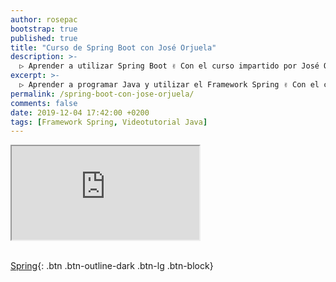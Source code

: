 ```yaml
---
author: rosepac
bootstrap: true
published: true
title: "Curso de Spring Boot con José Orjuela"
description: >-
  ▷ Aprender a utilizar Spring Boot ✌️ Con el curso impartido por José Orjuela
excerpt: >-
  ▷ Aprender a programar Java y utilizar el Framework Spring ✌️ Con el curso impartido por José Orjuela
permalink: /spring-boot-con-jose-orjuela/
comments: false
date: 2019-12-04 17:42:00 +0200
tags: [Framework Spring, Videotutorial Java]
---
```


<div class="embed-responsive embed-responsive-16by9">
  <iframe class="embed-responsive-item" src="https://www.youtube-nocookie.com/embed/videoseries?list=PL2gu2Qe_CGFmDp46_V0slsKsIqCuRnTTE" allowfullscreen></iframe>
</div><br/>

[Spring](/cursos-tecnologia/#spring){: .btn .btn-outline-dark .btn-lg .btn-block}
